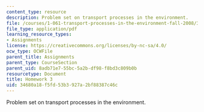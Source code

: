 ```yaml
---
content_type: resource
description: Problem set on transport processes in the environment.
file: /courses/1-061-transport-processes-in-the-environment-fall-2008/34680a18f5fd53b3927a2bf88387c46c_f02homework3.pdf
file_type: application/pdf
learning_resource_types:
- Assignments
license: https://creativecommons.org/licenses/by-nc-sa/4.0/
ocw_type: OCWFile
parent_title: Assignments
parent_type: CourseSection
parent_uid: 8adb71e7-55bc-5a2b-df98-f8bd3c809b0b
resourcetype: Document
title: Homework 3
uid: 34680a18-f5fd-53b3-927a-2bf88387c46c
---
```

Problem set on transport processes in the environment.